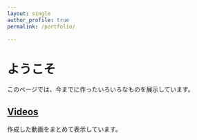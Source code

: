 ```yaml
---
layout: single
author_profile: true
permalink: /portfolio/

--- 
```




# ようこそ

このページでは、今までに作ったいろいろなものを展示しています。

## [Videos](/HifumiWeb/portfolio/videos)
作成した動画をまとめて表示しています。

